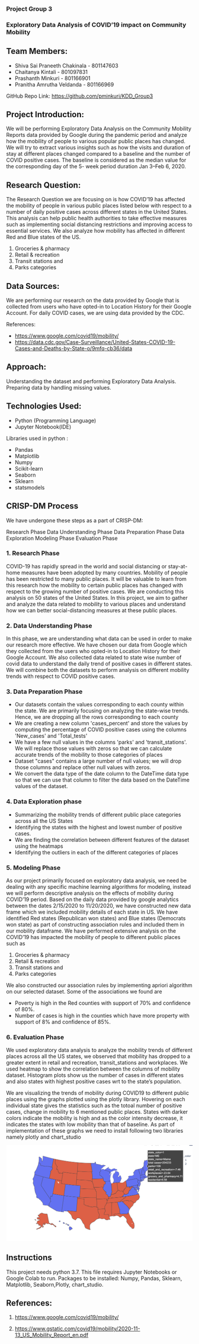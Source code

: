 ### Project Group 3
### Exploratory Data Analysis of COVID’19 impact on Community Mobility
 
## Team Members:    
 
- Shiva Sai Praneeth Chakinala    -     801147603
- Chaitanya Kintali 	          -	   801097831
- Prashanth Minkuri    	          -     801166901
- Pranitha Amrutha Veldanda       -     801166969
 
GitHub Repo Link:  https://github.com/pminkuri/KDD_Group3

 
## Project Introduction:
 
We will be performing Exploratory Data Analysis on the Community Mobility Reports data provided by Google during the pandemic period and analyze how the mobility of people to various popular public places has changed. We will try to extract various insights such as how the visits and duration of stay at different places changed compared to a baseline and the number of COVID positive cases. The baseline is considered as the median value for the corresponding day of the 5- week period duration Jan 3–Feb 6, 2020.

 
## Research Question:
 
The Research Question we are focusing on is how COVID’19 has affected the mobility of people in various public places listed below with respect to a number of daily positive cases across different states in the United States. This analysis can help public health authorities to take effective measures such as implementing social distancing restrictions and improving access to essential services. We also analyze how mobility has affected in different Red and Blue states of the US.
1. 	Groceries & pharmacy
2. 	Retail & recreation
3. 	Transit stations and
4. 	Parks categories

 
## Data Sources:
 
We are performing our research on the data provided by Google that is collected from users who have opted-in to Location History for their Google Account. For daily COVID cases, we are using data provided by the CDC.
 
References: 

- https://www.google.com/covid19/mobility/
- https://data.cdc.gov/Case-Surveillance/United-States-COVID-19-Cases-and-Deaths-by-State-o/9mfq-cb36/data
 
## Approach:
 
Understanding the dataset and performing Exploratory Data Analysis. Preparing data by handling missing values.

## Technologies Used:

- Python (Programming Language)
- Jupyter Notebook(IDE)

Libraries used in python :
- Pandas
- Matplotlib
- Numpy
- Scikit-learn 
- Seaborn
- Sklearn
- statsmodels

## CRISP-DM Process

We have undergone these steps as a part of CRISP-DM:

Research Phase
Data Understanding Phase
Data Preparation Phase
Data Exploration
Modeling Phase
Evaluation Phase

### 1. Research Phase

COVID-19 has rapidly spread in the world and social distancing or stay-at-home measures have been adopted by many countries. Mobility of people has been restricted to many public places. It will be valuable to learn from this research how the mobility to certain public places has changed with respect to the growing number of positive cases. We are conducting this analysis on 50 states of the United States. In this project, we aim to gather and analyze the data related to mobility to various places and understand how we can better social-distancing measures at these public places.

### 2. Data Understanding Phase

In this phase, we are understanding what data can be used in order to make our research more effective. We have chosen our data from Google which they collected from the users who opted-in to Location History for their Google Account. We also collected data related to state wise number of covid data to understand the daily trend of positive cases in different states. We will combine both the datasets to perform analysis on different mobility trends with respect to COVID positive cases.

### 3. Data Preparation Phase

- Our datasets contain the values corresponding to each county within the state. We are primarily focusing on analyzing the state-wise trends. Hence, we are dropping all the rows corresponding to each county
- We are creating a new column 'cases_percent' and store the values by computing the percentage of COVID positive cases using the columns 'New_cases' and 'Total_tests'
- We have a few null values in the columns 'parks' and 'transit_stations'. We will replace those values with zeros so that we can calculate accurate trends of the mobility to those categories of places
- Dataset "cases" contains a large number of null values; we will drop those columns and replace other null values with zeros.
- We convert the data type of the date column to the DateTime data type so that we can use that column to filter the data based on the DateTime values of the dataset.

### 4. Data Exploration phase

- Summarizing the mobility trends of different public place categories across all the US States
- Identifying the states with the highest and lowest number of positive cases.
- We are finding the correlation between different features of the dataset using the heatmaps
- Identifying the outliers in each of the different categories of places

### 5. Modeling Phase

As our project primarily focused on exploratory data analysis, we need be dealing with any specific machine learning algorithms for modeling, instead we will perform descriptive analysis on the effects of mobility during COVID’19 period. Based on the daily data provided by google analytics between the dates 2/15/2020 to 11/20/2020, we have constructed new data frame which we included mobility details of each state in US. We have identified Red states (Republican won states) and Blue states (Democrats won state) as part of constructing association rules and included them in our mobility dataframe. We have performed extensive analysis on the COVID’19 has impacted the mobility of people to different public places such as 

1. 	Groceries & pharmacy
2. 	Retail & recreation
3. 	Transit stations and
4. 	Parks categories


We also constructed our association rules by implementing apriori algorithm on our selected dataset. Some of the associations we found are 

-	Poverty is high in the Red counties with support of 70% and confidence of 80%.
-	Number of cases is high in the counties which have more property with support of 8% and confidence of 85%.


### 6. Evaluation Phase

We used exploratory data analysis to analyze the mobility trends of different places across all the US states, we observed that mobility has dropped to a greater extent in retail and recreation, transit_stations and workplaces. We used heatmap to show the correlation between the columns of mobility dataset. Histogram plots show us the number of cases in different states and also states with highest positive cases wrt to the state’s population.

We are visualizing the trends of mobility during COVID19 to different public places using the graphs plotted using the plotly library. Hovering on each individual state gives the statistics such as the totoal number of positive cases, change in mobility to 6 mentioned public places. States with darker colors indicate the mobility is high and as the color intensity decrease, it indicates the states with low mobility than that of baseline.
As part of implementation of these graphs we need to install following two libraries namely plotly and chart_studio

![mobility](https://github.com/pminkuri/KDD_Group3/blob/main/img/mobility_redblue.png)


 



## Instructions

This project needs python 3.7.
This file requires Jupyter Notebooks or Google Colab to run.
Packages to be installed: Numpy, Pandas, Sklearn, Matplotlib, Seaborn,Plotly, chart_studio.







 
## References:  
 
1. https://www.google.com/covid19/mobility/
 
2.  https://www.gstatic.com/covid19/mobility/2020-11-13_US_Mobility_Report_en.pdf 	 

 
 
 

